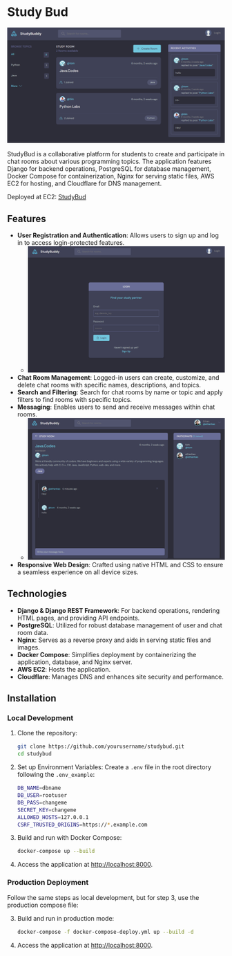 # Study Bud

![Study Bud Home](https://raw.githubusercontent.com/ethan-yz-hao/StudyBud/main/images/home.png)

StudyBud is a collaborative platform for students to create and participate in chat rooms about various programming topics. 
The application features Django for backend operations, PostgreSQL for database management, Docker Compose for containerization, Nginx for serving static files, AWS EC2 for hosting, and Cloudflare for DNS management. 

Deployed at EC2: [StudyBud](http://studybud.ethanhao.org/)

## Features
- **User Registration and Authentication**: Allows users to sign up and log in to access login-protected features.
  - ![Study Bud Login](https://raw.githubusercontent.com/ethan-yz-hao/StudyBud/main/images/login.png)
- **Chat Room Management**: Logged-in users can create, customize, and delete chat rooms with specific names, descriptions, and topics.
- **Search and Filtering**: Search for chat rooms by name or topic and apply filters to find rooms with specific topics.
- **Messaging**: Enables users to send and receive messages within chat rooms.
  - ![Study Bud Chat](https://raw.githubusercontent.com/ethan-yz-hao/StudyBud/main/images/chat.png)
- **Responsive Web Design**: Crafted using native HTML and CSS to ensure a seamless experience on all device sizes.

## Technologies
- **Django & Django REST Framework**: For backend operations, rendering HTML pages, and providing API endpoints.
- **PostgreSQL**: Utilized for robust database management of user and chat room data.
- **Nginx**: Serves as a reverse proxy and aids in serving static files and images.
- **Docker Compose**: Simplifies deployment by containerizing the application, database, and Nginx server.
- **AWS EC2**: Hosts the application.
- **Cloudflare**: Manages DNS and enhances site security and performance.

## Installation

### Local Development

1. Clone the repository:
    ```bash
    git clone https://github.com/yourusername/studybud.git
    cd studybud
    ```

2. Set up Environment Variables:
    Create a `.env` file in the root directory following the `.env_example`:
    ```bash
    DB_NAME=dbname
    DB_USER=rootuser
    DB_PASS=changeme
    SECRET_KEY=changeme
    ALLOWED_HOSTS=127.0.0.1
    CSRF_TRUSTED_ORIGINS=https://*.example.com
    ```

3. Build and run with Docker Compose:
    ```bash
    docker-compose up --build
    ```

4. Access the application at [http://localhost:8000](http://localhost:8000).

### Production Deployment

Follow the same steps as local development, but for step 3, use the production compose file:

3. Build and run in production mode:
    ```bash
    docker-compose -f docker-compose-deploy.yml up --build -d
    ```

4. Access the application at [http://localhost:8000](http://localhost:8000).
